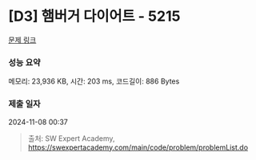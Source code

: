 # [D3] 햄버거 다이어트 - 5215 

[문제 링크](https://swexpertacademy.com/main/code/problem/problemDetail.do?contestProbId=AWT-lPB6dHUDFAVT) 

### 성능 요약

메모리: 23,936 KB, 시간: 203 ms, 코드길이: 886 Bytes

### 제출 일자

2024-11-08 00:37



> 출처: SW Expert Academy, https://swexpertacademy.com/main/code/problem/problemList.do